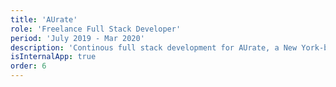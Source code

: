 ```yaml
---
title: 'AUrate'
role: 'Freelance Full Stack Developer'
period: 'July 2019 - Mar 2020'
description: 'Continous full stack development for AUrate, a New York-based jewelry store. Developing custom dashboards to share insights in all open production processes, barcode scanner apps and advanced webshop filtering middleware using Laravel and VueJS.'
isInternalApp: true
order: 6
---
```


